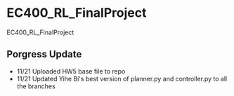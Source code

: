 # EC400_RL_FinalProject
EC400_RL_FinalProject

## Porgress Update
* 11/21 Uploaded HW5 base file to repo 
* 11/21 Updated Yihe Bi's best version of planner.py and controller.py to all the branches


